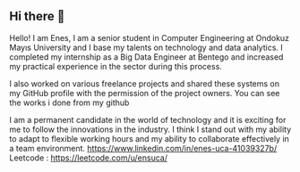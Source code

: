 ## Hi there 👋
Hello! I am Enes, I am a senior student in Computer Engineering at Ondokuz Mayıs University and I base my talents on technology and data analytics. I completed my internship as a Big Data Engineer at Bentego and increased my practical experience in the sector during this process.

I also worked on various freelance projects and shared these systems on my GitHub profile with the permission of the project owners. You can see the works i done from my github

I am a permanent candidate in the world of technology and it is exciting for me to follow the innovations in the industry. I think I stand out with my ability to adapt to flexible working hours and my ability to collaborate effectively in a team environment.
https://www.linkedin.com/in/enes-uca-41039327b/
Leetcode : https://leetcode.com/u/ensuca/
<!--
**ensuca/ensuca** is a ✨ _special_ ✨ repository because its `README.md` (this file) appears on your GitHub profile.

Here are some ideas to get you started:

- 🔭 I’m currently working on ...
- 🌱 I’m currently learning ...
- 👯 I’m looking to collaborate on ...
- 🤔 I’m looking for help with ...
- 💬 Ask me about ...
- 📫 How to reach me: ...
- 😄 Pronouns: ...
- ⚡ Fun fact: ...
-->
